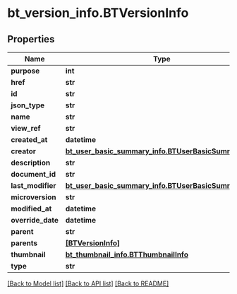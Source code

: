 # bt_version_info.BTVersionInfo

## Properties
Name | Type | Description | Notes
------------ | ------------- | ------------- | -------------
**purpose** | **int** |  | [optional] 
**href** | **str** |  | [optional] 
**id** | **str** |  | [optional] 
**json_type** | **str** |  | [optional] 
**name** | **str** |  | [optional] 
**view_ref** | **str** |  | [optional] 
**created_at** | **datetime** |  | [optional] 
**creator** | [**bt_user_basic_summary_info.BTUserBasicSummaryInfo**](BTUserBasicSummaryInfo.md) |  | [optional] 
**description** | **str** |  | [optional] 
**document_id** | **str** |  | [optional] 
**last_modifier** | [**bt_user_basic_summary_info.BTUserBasicSummaryInfo**](BTUserBasicSummaryInfo.md) |  | [optional] 
**microversion** | **str** |  | [optional] 
**modified_at** | **datetime** |  | [optional] 
**override_date** | **datetime** |  | [optional] 
**parent** | **str** |  | [optional] 
**parents** | [**[BTVersionInfo]**](BTVersionInfo.md) |  | [optional] 
**thumbnail** | [**bt_thumbnail_info.BTThumbnailInfo**](BTThumbnailInfo.md) |  | [optional] 
**type** | **str** |  | [optional] 

[[Back to Model list]](../README.md#documentation-for-models) [[Back to API list]](../README.md#documentation-for-api-endpoints) [[Back to README]](../README.md)


